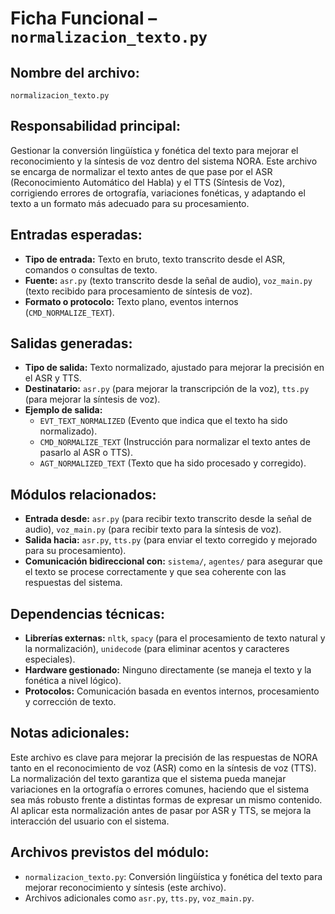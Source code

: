# Ficha Funcional – `normalizacion_texto.py`

## Nombre del archivo:
`normalizacion_texto.py`

## Responsabilidad principal:
Gestionar la conversión lingüística y fonética del texto para mejorar el reconocimiento y la síntesis de voz dentro del sistema NORA. Este archivo se encarga de normalizar el texto antes de que pase por el ASR (Reconocimiento Automático del Habla) y el TTS (Síntesis de Voz), corrigiendo errores de ortografía, variaciones fonéticas, y adaptando el texto a un formato más adecuado para su procesamiento.

## Entradas esperadas:
- **Tipo de entrada:** Texto en bruto, texto transcrito desde el ASR, comandos o consultas de texto.
- **Fuente:** `asr.py` (texto transcrito desde la señal de audio), `voz_main.py` (texto recibido para procesamiento de síntesis de voz).
- **Formato o protocolo:** Texto plano, eventos internos (`CMD_NORMALIZE_TEXT`).

## Salidas generadas:
- **Tipo de salida:** Texto normalizado, ajustado para mejorar la precisión en el ASR y TTS.
- **Destinatario:** `asr.py` (para mejorar la transcripción de la voz), `tts.py` (para mejorar la síntesis de voz).
- **Ejemplo de salida:**
  - `EVT_TEXT_NORMALIZED` (Evento que indica que el texto ha sido normalizado).
  - `CMD_NORMALIZE_TEXT` (Instrucción para normalizar el texto antes de pasarlo al ASR o TTS).
  - `AGT_NORMALIZED_TEXT` (Texto que ha sido procesado y corregido).

## Módulos relacionados:
- **Entrada desde:** `asr.py` (para recibir texto transcrito desde la señal de audio), `voz_main.py` (para recibir texto para la síntesis de voz).
- **Salida hacia:** `asr.py`, `tts.py` (para enviar el texto corregido y mejorado para su procesamiento).
- **Comunicación bidireccional con:** `sistema/`, `agentes/` para asegurar que el texto se procese correctamente y que sea coherente con las respuestas del sistema.

## Dependencias técnicas:
- **Librerías externas:** `nltk`, `spacy` (para el procesamiento de texto natural y la normalización), `unidecode` (para eliminar acentos y caracteres especiales).
- **Hardware gestionado:** Ninguno directamente (se maneja el texto y la fonética a nivel lógico).
- **Protocolos:** Comunicación basada en eventos internos, procesamiento y corrección de texto.

## Notas adicionales:
Este archivo es clave para mejorar la precisión de las respuestas de NORA tanto en el reconocimiento de voz (ASR) como en la síntesis de voz (TTS). La normalización del texto garantiza que el sistema pueda manejar variaciones en la ortografía o errores comunes, haciendo que el sistema sea más robusto frente a distintas formas de expresar un mismo contenido. Al aplicar esta normalización antes de pasar por ASR y TTS, se mejora la interacción del usuario con el sistema.

## Archivos previstos del módulo:
- `normalizacion_texto.py`: Conversión lingüística y fonética del texto para mejorar reconocimiento y síntesis (este archivo).
- Archivos adicionales como `asr.py`, `tts.py`, `voz_main.py`.
